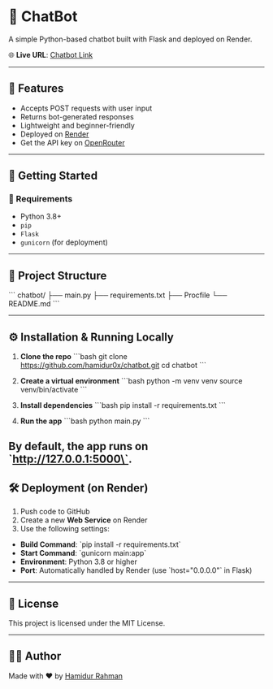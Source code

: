 # 🤖 ChatBot

A simple Python-based chatbot built with Flask and deployed on Render.

🌐 **Live URL**: [Chatbot Link](https://chatbot-3-ideb.onrender.com)

---

## 📝 Features

- Accepts POST requests with user input
- Returns bot-generated responses
- Lightweight and beginner-friendly
- Deployed on [Render](https://render.com)
- Get the API key on [OpenRouter](https://openrouter.ai/settings/keys)

---

## 🚀 Getting Started

### 🔧 Requirements

- Python 3.8+
- `pip`
- `Flask`
- `gunicorn` (for deployment)

---

## 📁 Project Structure

\`\`\`
chatbot/
├── main.py
├── requirements.txt
├── Procfile
└── README.md
\`\`\`

---

## ⚙️ Installation & Running Locally

1. **Clone the repo**
\`\`\`bash
git clone https://github.com/hamidur0x/chatbot.git
cd chatbot
\`\`\`

2. **Create a virtual environment**
\`\`\`bash
python -m venv venv
source venv/bin/activate
\`\`\`

3. **Install dependencies**
\`\`\`bash
pip install -r requirements.txt
\`\`\`

4. **Run the app**
\`\`\`bash
python main.py
\`\`\`

By default, the app runs on \`http://127.0.0.1:5000\`.
---

## 🛠 Deployment (on Render)

1. Push code to GitHub
2. Create a new **Web Service** on Render
3. Use the following settings:

- **Build Command**: \`pip install -r requirements.txt\`
- **Start Command**: \`gunicorn main:app\`
- **Environment**: Python 3.8 or higher
- **Port**: Automatically handled by Render (use \`host="0.0.0.0"\` in Flask)

---

## 📃 License

This project is licensed under the MIT License.

---

## 🙋‍♂️ Author

Made with ❤️ by [Hamidur Rahman](https://github.com/hamidur0x)
